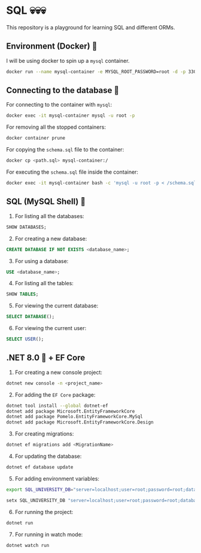 # SQL 💀💀💀

This repository is a playground for learning SQL and different ORMs.

## Environment (Docker) 🐳

I will be using docker to spin up a `mysql` container.

```bash
docker run --name mysql-container -e MYSQL_ROOT_PASSWORD=root -d -p 3306:3306 mysql:latest
```

## Connecting to the database 🚪

For connecting to the container with `mysql`:

```bash
docker exec -it mysql-container mysql -u root -p
```

For removing all the stopped containers:

```bash
docker container prune
```

For copying the `schema.sql` file to the container:

```bash
docker cp <path.sql> mysql-container:/
```

For executing the `schema.sql` file inside the container:

```bash
docker exec -it mysql-container bash -c 'mysql -u root -p < /schema.sql'
```

## SQL (MySQL Shell) 🐚

1. For listing all the databases:

```sql
SHOW DATABASES;
```

2. For creating a new database:

```sql
CREATE DATABASE IF NOT EXISTS <database_name>;
```

3. For using a database:

```sql
USE <database_name>;
```

4. For listing all the tables:

```sql
SHOW TABLES;
```

5. For viewing the current database:

```sql
SELECT DATABASE();
```

6. For viewing the current user:

```sql
SELECT USER();
```
## .NET 8.0 🚀 + EF Core

1. For creating a new console project:

```bash
dotnet new console -n <project_name>
```

2. For adding the `EF Core` package:

```bash
dotnet tool install --global dotnet-ef
dotnet add package Microsoft.EntityFrameworkCore
dotnet add package Pomelo.EntityFrameworkCore.MySql
dotnet add package Microsoft.EntityFrameworkCore.Design
```

3. For creating migrations:

```bash
dotnet ef migrations add <MigrationName>
```

4. For updating the database:

```bash
dotnet ef database update
```

5. For adding environment variables:

```bash
export SQL_UNIVERSITY_DB="server=localhost;user=root;password=root;database=sql_university"
```

```powershell
setx SQL_UNIVERSITY_DB "server=localhost;user=root;password=root;database=sql_university"
```
6. For running the project:

```bash
dotnet run
```

7. For running in watch mode:

```bash
dotnet watch run
```